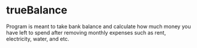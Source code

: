 # trueBalance
Program is meant to take bank balance and calculate how much money you have
left to spend after removing monthly expenses such as rent, electricity, water,
and etc.